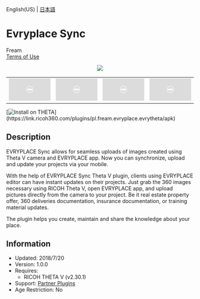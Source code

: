 English(US) | [日本語](README.ja.md)

# Evryplace Sync

Fream  
[Terms of Use](https://www.evryplace.com/terms)

<div align="center"><img src="./1.png"><table><tr><td><img src="./2.png"></td><td><img src="./3.png"></td><td><img src="./4.png"></td><td><img src="./5.png"></td></tr></table></div>

[![Install on THETA](https://assets.ricoh360.com/image/upload/v1/front/theta/install-button.svg?)](https://link.ricoh360.com/plugins/pl.fream.evryplace.evrytheta/apk)

## Description

<div id="plugin-description">

EVRYPLACE Sync allows for seamless uploads of images created using Theta V camera and EVRYPLACE app. Now you can synchronize, upload and update your projects via your mobile.  
  
With the help of EVRYPLACE Sync Theta V plugin, clients using EVRYPLACE editor can have instant updates on their projects. Just grab the 360 images necessary using RICOH Theta V, open EVRYPLACE app, and upload pictures directly from the camera to your project. Be it real estate property offer, 360 deliveries documentation, insurance documentation, or training material updates.  
  
The plugin helps you create, maintain and share the knowledge about your place.  

</div>

## Information

- Updated: 2018/7/20
- Version: 1.0.0
- Requires:
  - RICOH THETA V (v2.30.1)
- Support: [Partner Plugins](https://www.evryplace.com/contact)
- Age Restriction: No
